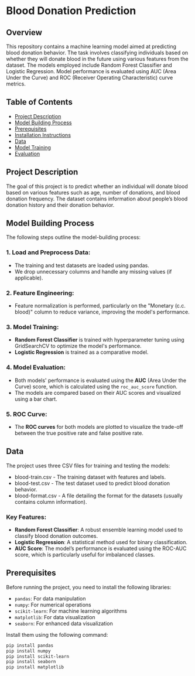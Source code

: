 # Blood Donation Prediction
## Overview 
This repository contains a machine learning model aimed at predicting blood donation behavior. The task involves classifying individuals based on whether they will donate blood in the future using various features from the dataset. The models employed include Random Forest Classifier and Logistic Regression. Model performance is evaluated using AUC (Area Under the Curve) and ROC (Receiver Operating Characteristic) curve metrics.


## Table of Contents
- [Project Description](#project-description)
- [Model Building Process](#model-building-process)
- [Prerequisites](#prerequisites)
- [Installation Instructions](#installation-instructions)
- [Data](#data)
- [Model Training](#model-training)
- [Evaluation](#evaluation)


## Project Description

The goal of this project is to predict whether an individual will donate blood based on various features such as age, number of donations, and blood donation frequency. The dataset contains information about people’s blood donation history and their donation behavior.


## Model Building Process

The following steps outline the model-building process:

### 1. Load and Preprocess Data:
- The training and test datasets are loaded using pandas.
- We drop unnecessary columns and handle any missing values (if applicable).

### 2. Feature Engineering:
- Feature normalization is performed, particularly on the "Monetary (c.c. blood)" column to reduce variance, improving the model's performance.

### 3. Model Training:
- **Random Forest Classifier** is trained with hyperparameter tuning using GridSearchCV to optimize the model's performance.
- **Logistic Regression** is trained as a comparative model.

### 4. Model Evaluation:
- Both models' performance is evaluated using the **AUC** (Area Under the Curve) score, which is calculated using the `roc_auc_score` function.
- The models are compared based on their AUC scores and visualized using a bar chart.

### 5. ROC Curve:
- The **ROC curves** for both models are plotted to visualize the trade-off between the true positive rate and false positive rate.
## Data
The project uses three CSV files for training and testing the models:

- blood-train.csv - The training dataset with features and labels.
- blood-test.csv - The test dataset used to predict blood donation behavior.
- blood-format.csv - A file detailing the format for the datasets (usually contains column information).

### Key Features:
- **Random Forest Classifier**: A robust ensemble learning model used to classify blood donation outcomes.
- **Logistic Regression**: A statistical method used for binary classification.
- **AUC Score**: The model’s performance is evaluated using the ROC-AUC score, which is particularly useful for imbalanced classes.

## Prerequisites

Before running the project, you need to install the following libraries:

- `pandas`: For data manipulation
- `numpy`: For numerical operations
- `scikit-learn`: For machine learning algorithms
- `matplotlib`: For data visualization
- `seaborn`: For enhanced data visualization

Install them using the following command:

```bash
pip install pandas 
pip install numpy 
pip install scikit-learn 
pip install seaborn
pip install matplotlib
